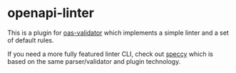 # openapi-linter

This is a plugin for [oas-validator](https://github.com/mermade/openapi-kit) which implements a simple linter and a set of default rules.

If you need a more fully featured linter CLI, check out [speccy](https://github.com/wework/speccy) which is based on the same parser/validator and plugin technology.
